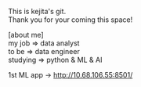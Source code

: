This is kejita's git.    
Thank you for your coming this space!

[about me]    
my job => data analyst    
to be => data engineer    
studying => python & ML & AI    

1st ML app -> http://10.68.106.55:8501/
